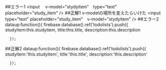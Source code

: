 ##エラー1
<input 　v-model="stydyitem"　type="text" placeholder="study_item" />
##正解1
v-modelの場所を変えたらいけた
<input type="text" placeholder="study_item"　v-model="stydyitem" />
##エラー2
    dataup:function(){
      firebase.database().ref('todolists').push({
        studyitem:this.studyitem,
        title:this.title,
        description:this.description
        
      });
##正解2
    dataup:function(){
      firebase.database().ref('todolists').push({
        studyitem:'this.studyitem',
        title:'this.title',
        description:'this.description'
        
      });
